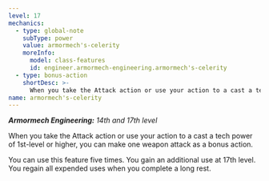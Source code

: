 ```yaml
---
level: 17
mechanics:
  - type: global-note
    subType: power
    value: armormech's-celerity
    moreInfo:
      model: class-features
      id: engineer.armormech-engineering.armormech's-celerity
  - type: bonus-action
    shortDesc: >-
      When you take the Attack action or use your action to a cast a tech power of 1st-level or higher, you can make one weapon attack as a bonus action.
name: armormech's-celerity
---
```

_**Armormech Engineering:** 14th and 17th level_

When you take the Attack action or use your action to a cast a tech power of 1st-level or higher, you can make one weapon attack as a bonus action.

You can use this feature five times. You gain an additional use at 17th level. You regain all expended uses when you complete a long rest.